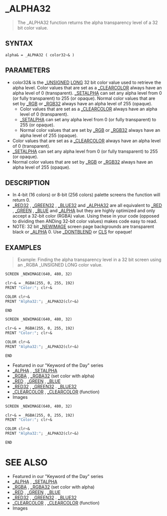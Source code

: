 # _ALPHA32
> The _ALPHA32 function returns the alpha transparency level of a 32 bit color value.

## SYNTAX
`alpha& = _ALPHA32 ( color32~& )`

## PARAMETERS
* color32& is the [_UNSIGNED](_UNSIGNED.md) [LONG](LONG.md) 32 bit color value used to retrieve the alpha level. Color values that are set as a [_CLEARCOLOR](_CLEARCOLOR.md) always have an alpha level of 0 (transparent). [_SETALPHA](_SETALPHA.md) can set any alpha level from 0 (or fully transparent) to 255 (or opaque). Normal color values that are set by [_RGB](_RGB.md) or [_RGB32](_RGB32.md) always have an alpha level of 255 (opaque).
	* Color values that are set as a [_CLEARCOLOR](_CLEARCOLOR.md) always have an alpha level of 0 (transparent).
	* [_SETALPHA](_SETALPHA.md) can set any alpha level from 0 (or fully transparent) to 255 (or opaque).
	* Normal color values that are set by [_RGB](_RGB.md) or [_RGB32](_RGB32.md) always have an alpha level of 255 (opaque).
* Color values that are set as a [_CLEARCOLOR](_CLEARCOLOR.md) always have an alpha level of 0 (transparent).
* [_SETALPHA](_SETALPHA.md) can set any alpha level from 0 (or fully transparent) to 255 (or opaque).
* Normal color values that are set by [_RGB](_RGB.md) or [_RGB32](_RGB32.md) always have an alpha level of 255 (opaque).


## DESCRIPTION
* In 4-bit (16 colors) or 8-bit (256 colors) palette screens the function will return 0.
* [_RED32](_RED32.md) , [_GREEN32](_GREEN32.md) , [_BLUE32](_BLUE32.md) and [_ALPHA32](_ALPHA32.md) are all equivalent to [_RED](_RED.md) , [_GREEN](_GREEN.md) , [_BLUE](_BLUE.md) and [_ALPHA](_ALPHA.md) but they are highly optimized and only accept a 32-bit color (RGBA) value. Using these in your code (opposed to dividing then ANDing 32-bit color values) makes code easy to read.
* NOTE: 32 bit [_NEWIMAGE](_NEWIMAGE.md) screen page backgrounds are transparent black or [_ALPHA](_ALPHA.md) 0. Use [_DONTBLEND](_DONTBLEND.md) or [CLS](CLS.md) for opaque!


## EXAMPLES
> Example: Finding the alpha transparency level in a 32 bit screen using an _RGBA _UNSIGNED LONG color value.

```vb
SCREEN _NEWIMAGE(640, 480, 32)

clr~& = _RGBA(255, 0, 255, 192)
PRINT "Color:"; clr~&

COLOR clr~&
PRINT "Alpha32:"; _ALPHA32(clr~&)

END
```


```vb
SCREEN _NEWIMAGE(640, 480, 32)

clr~& = _RGBA(255, 0, 255, 192)
PRINT "Color:"; clr~&

COLOR clr~&
PRINT "Alpha32:"; _ALPHA32(clr~&)

END
```

* Featured in our "Keyword of the Day" series
* [_ALPHA](_ALPHA.md) , [_SETALPHA](_SETALPHA.md)
* [_RGBA](_RGBA.md) , [_RGBA32](_RGBA32.md) (set color with alpha)
* [_RED](_RED.md) , [_GREEN](_GREEN.md) , [_BLUE](_BLUE.md)
* [_RED32](_RED32.md) , [_GREEN32](_GREEN32.md) . [_BLUE32](_BLUE32.md)
* [_CLEARCOLOR](_CLEARCOLOR.md) , [_CLEARCOLOR](_CLEARCOLOR.md) (function)
* Images

```vb
SCREEN _NEWIMAGE(640, 480, 32)

clr~& = _RGBA(255, 0, 255, 192)
PRINT "Color:"; clr~&

COLOR clr~&
PRINT "Alpha32:"; _ALPHA32(clr~&)

END
```



# SEE ALSO
* Featured in our "Keyword of the Day" series
* [_ALPHA](_ALPHA.md) , [_SETALPHA](_SETALPHA.md)
* [_RGBA](_RGBA.md) , [_RGBA32](_RGBA32.md) (set color with alpha)
* [_RED](_RED.md) , [_GREEN](_GREEN.md) , [_BLUE](_BLUE.md)
* [_RED32](_RED32.md) , [_GREEN32](_GREEN32.md) . [_BLUE32](_BLUE32.md)
* [_CLEARCOLOR](_CLEARCOLOR.md) , [_CLEARCOLOR](_CLEARCOLOR.md) (function)
* Images

